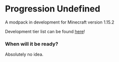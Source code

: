 # Progression Undefined
A modpack in development for Minecraft version 1.15.2

Development tier list can be found [here](https://docs.google.com/spreadsheets/d/1Ki9zpeUpiL5IGC495ARfafSuJpnI_C6Bf0Tfv8U__Y0/edit?usp=sharing)!

### When will it be ready?
Absolutely no idea.
